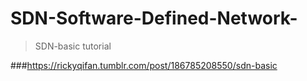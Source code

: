# SDN-Software-Defined-Network-


>SDN-basic tutorial

###https://rickyqifan.tumblr.com/post/186785208550/sdn-basic
